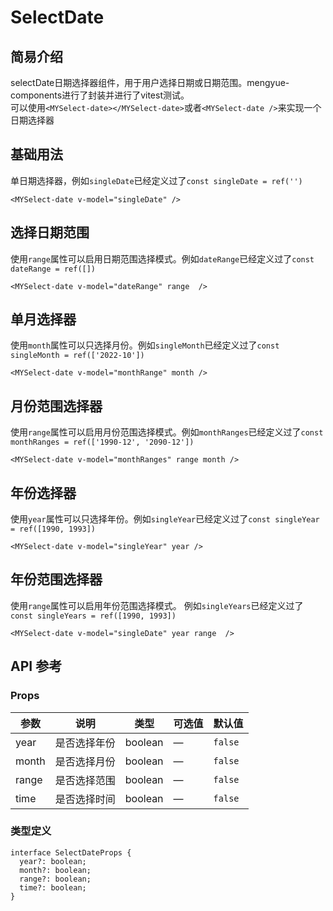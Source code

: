 # SelectDate
## 简易介绍
selectDate日期选择器组件，用于用户选择日期或日期范围。mengyue-components进行了封装并进行了vitest测试。<br />
可以使用`<MYSelect-date></MYSelect-date>`或者`<MYSelect-date />`来实现一个日期选择器

## 基础用法
单日期选择器，例如`singleDate`已经定义过了`const singleDate = ref('')`
```vue
<MYSelect-date v-model="singleDate" />
```
<MYSelect-date v-model="singleDate" />

## 选择日期范围
使用`range`属性可以启用日期范围选择模式。例如`dateRange`已经定义过了`const dateRange = ref([])`
```vue
<MYSelect-date v-model="dateRange" range  />
```
<MYSelect-date v-model="dateRange" range  />

## 单月选择器
使用`month`属性可以只选择月份。例如`singleMonth`已经定义过了`const singleMonth = ref(['2022-10'])`
```vue
<MYSelect-date v-model="monthRange" month />
```
<MYSelect-date v-model="monthRange" month />

## 月份范围选择器
使用`range`属性可以启用月份范围选择模式。例如`monthRanges`已经定义过了`const monthRanges = ref(['1990-12', '2090-12'])`
```vue
<MYSelect-date v-model="monthRanges" range month />
```
<MYSelect-date v-model="monthRanges" range month />

## 年份选择器
使用`year`属性可以只选择年份。例如`singleYear`已经定义过了`const singleYear = ref([1990, 1993])`
```vue
<MYSelect-date v-model="singleYear" year />
```
<MYSelect-date v-model="singleYear" year />

## 年份范围选择器
使用`range`属性可以启用年份范围选择模式。
例如`singleYears`已经定义过了`const singleYears = ref([1990, 1993])`
```vue
<MYSelect-date v-model="singleDate" year range  />
```
<MYSelect-date v-model="singleDate" year range />

## API 参考

### Props
| 参数        | 说明         | 类型     | 可选值                              | 默认值  |
|------------|-------------|---------|-----------------------------------|--------|
| year       | 是否选择年份 | boolean | —                               | `false` |
| month      | 是否选择月份 | boolean | —                               | `false` |
| range      | 是否选择范围 | boolean | —                               | `false` |
| time       | 是否选择时间 | boolean | —                               | `false` |

### 类型定义
```vue
interface SelectDateProps {
  year?: boolean;
  month?: boolean;
  range?: boolean;
  time?: boolean;
}
```

<script setup>
import { ref } from "vue";
const singleDate = ref();
const dateRange = ref();
const monthRange = ref();
const monthRanges = ref();
const singleYear = ref();
const singleYears = ref();
</script>